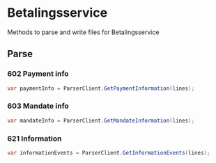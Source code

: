 # Betalingsservice

Methods to parse and write files for Betalingsservice

## Parse

### 602 Payment info
```csharp
var paymentInfo = ParserClient.GetPaymentInformation(lines);
```

### 603 Mandate info
```csharp
var mandateInfo = ParserClient.GetMandateInformation(lines);
```

### 621 Information
```csharp
var informationEvents = ParserClient.GetInformationEvents(lines);
```